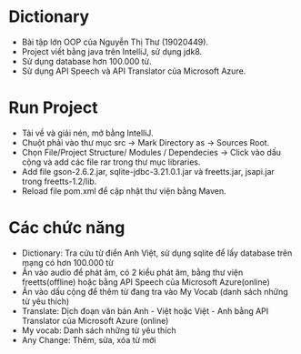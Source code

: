 # Dictionary
* Bài tập lớn OOP của Nguyễn Thị Thư (19020449).
* Project viết bằng java trên IntelliJ, sử dụng jdk8.
* Sử dụng database hơn 100.000 từ.
* Sử dụng API Speech và API Translator của Microsoft Azure.
# Run Project
* Tải về và giải nén, mở bằng IntelliJ.
* Chuột phải vào thư mục src -> Mark Directory as -> Sources Root.
* Chọn File/Project Structure/ Modules / Dependecies -> Click vào dấu cộng và add các file rar trong thư mục libraries.
* Add file gson-2.6.2.jar, sqlite-jdbc-3.21.0.1.jar và freetts.jar, jsapi.jar trong freetts-1.2/lib.
* Reload file pom.xml để cập nhật thư viện bằng Maven.

# Các chức năng
* Dictionary: Tra cứu từ điển Anh Việt, sử dụng sqlite để lấy database trên mạng có hơn 100.000 từ
* Ấn vào audio để phát âm, có 2 kiểu phát âm, bằng thư viện freetts(offline) hoặc bằng API Speech của Microsoft Azure(online)
* Ấn vào dấu cộng để thêm từ đang tra vào My Vocab (danh sách những từ yêu thích)
* Translate: Dịch đoạn văn bản Anh - Việt hoặc Việt - Anh bằng API Translator của Microsoft Azure (online)
* My vocab: Danh sách những từ yêu thích
* Any Change: Thêm, sửa, xóa từ mới
